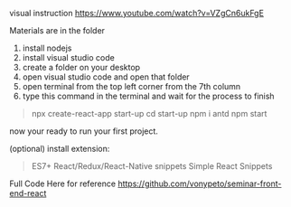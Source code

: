 visual instruction
https://www.youtube.com/watch?v=VZgCn6ukFgE


Materials are in the folder

1. install nodejs
2. install visual studio code
4. create a folder on your desktop
3. open visual studio code and open that folder
4. open terminal from the top left corner from the 7th column
5. type this command in the terminal and wait for the process to finish

>  npx create-react-app start-up
>  cd start-up
>  npm i antd
>  npm start

now your ready to run your first project.

(optional) install extension:
> ES7+ React/Redux/React-Native snippets
> Simple React Snippets


Full Code Here for reference
https://github.com/vonypeto/seminar-front-end-react
